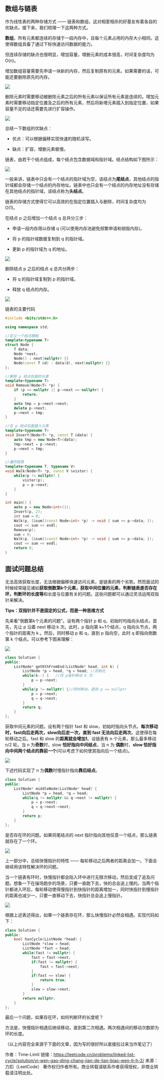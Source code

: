## 数组与链表
作为线性表的两种存储方式 —— 链表和数组，这对相爱相杀的好基友有着各自的优缺点。接下来，我们梳理一下这两种方式。

**数组**，所有元素都连续的存储于一段内存中，且每个元素占用的内存大小相同。这使得数组具备了通过下标快速访问数据的能力。

但连续存储的缺点也很明显，增加容量，增删元素的成本很高，时间复杂度均为 O(n)。

增加数组容量需要先申请一块新的内存，然后复制原有的元素。如果需要的话，可能还要删除原先的内存。

<img src = "https://pic.leetcode-cn.com/d459210b7772b9c4eb53c9f149605e8383b3da3f062b2cdbdb8fb176b7723414.gif">

删除元素时需要移动被删除元素之后的所有元素以保证所有元素是连续的。增加元素时需要移动指定位置及之后的所有元素，然后将新增元素插入到指定位置，如果容量不足的话还需要先进行扩容操作。

<img src = "https://pic.leetcode-cn.com/569968eade195df95d9eece82c6eb86ff060c52fc4a473fe2c713c544382618b.gif">


总结一下数组的优缺点：

- 优点：可以根据偏移实现快速的随机读写。

- 缺点：扩容，增删元素极慢。

链表，由若干个结点组成，每个结点包含数据域和指针域。结点结构如下图所示：

<img src = "https://pic.leetcode-cn.com/c7d108c97c0ca74cff6dfab1768afb586e9313e77b31ffd1b1db67c9c0855a4e.png">

一般来讲，链表中只会有一个结点的指针域为空，该结点为**尾结点**，其他结点的指针域都会存储一个结点的内存地址。链表中也只会有一个结点的内存地址没有存储在其他结点的指针域，该结点称为**头结点**。

链表的存储方式使得它可以高效的在指定位置插入与删除，时间复杂度均为 O(1)。

在结点 p 之后增加一个结点 q 总共分三步：

- 申请一段内存用以存储 q (可以使用内存池避免频繁申请和销毁内存)。

- 将 p 的指针域数据复制到 q 的指针域。

- 更新 p 的指针域为 q 的地址。

<img src = "https://pic.leetcode-cn.com/c8f9859893e8ac3722c3e04ab1cb90106e72dc61a5bb04d9afb2046a3edb368f.png">

删除结点 p 之后的结点 q 总共分两步：

- 将 q 的指针域复制到 p 的指针域。

- 释放 q 结点的内存。

<img src = "https://pic.leetcode-cn.com/45d5d4e85070f75bdca92f81b753249b06de7b71d38e1839e4e55d97036155c5.png">

链表的主要代码

```C++
#include <bits/stdc++.h>

using namespace std;

//定义一个结点模板
template<typename T>
struct Node {
	T data;
	Node *next;
	Node() : next(nullptr) {}
	Node(const T &d) : data(d), next(nullptr) {}
};

//删除 p 结点后面的元素
template<typename T>
void Remove(Node<T> *p) {
	if (p == nullptr || p->next == nullptr) {
		return;
	}
	auto tmp = p->next->next;
	delete p->next;
	p->next = tmp;
}

//在 p 结点后面插入元素
template<typename T>
void Insert(Node<T> *p, const T &data) {
	auto tmp = new Node<T>(data);
	tmp->next = p->next;
	p->next = tmp;
}

//遍历链表
template<typename T, typename V>
void Walk(Node<T> *p, const V &vistor) {
	while(p != nullptr) {
		vistor(p);
		p = p->next;
	}
}

int main() {
	auto p = new Node<int>(1);
	Insert(p, 2);
	int sum = 0;
	Walk(p, [&sum](const Node<int> *p) -> void { sum += p->data; });
	cout << sum << endl;
	Remove(p);
	sum = 0;
	Walk(p, [&sum](const Node<int> *p) -> void { sum += p->data; });
	cout << sum << endl;
	return 0;
}
```


## 面试问题总结
无法高效获取长度，无法根据偏移快速访问元素，是链表的两个劣势。然而面试的时候经常碰见诸如**获取倒数第k个元素，获取中间位置的元素，判断链表是否存在环，判断环的长度等**和长度与位置有关的问题。这些问题都可以通过灵活运用双指针来解决。

**Tips：双指针并不是固定的公式，而是一种思维方式**

先来看"倒数第k个元素的问题"。设有两个指针 p 和 q，初始时均指向头结点。首先，先让 p 沿着 next 移动 k 次。此时，p 指向第 k+1个结点，q 指向头节点，两个指针的距离为 k 。然后，同时移动 p 和 q，直到 p 指向空，此时 q 即指向倒数第 k 个结点。可以参考下图来理解：

<img src = "https://pic.leetcode-cn.com/8fc9ef022554d2a062db6a70d5199dbbb2a154ba1e64f0f697319bb0ef9ac680.png">

```C++
class Solution {
public:
    ListNode* getKthFromEnd(ListNode* head, int k) {
        ListNode *p = head, *q = head; //初始化
        while(k--) {   //将 p指针移动 k 次
            p = p->next;
        }
        while(p != nullptr) {//同时移动，直到 p == nullptr
            p = p->next;
            q = q->next;
        }
        return q;
    }
};
```


获取中间元素的问题。设有两个指针 fast 和 slow，初始时指向头节点。**每次移动时，fast向后走两次，slow向后走一次，直到 fast 无法向后走两次**。这使得在每轮移动之后。fast 和 slow 的**距离就会增加1**。设链表有 n 个元素，那么最多移动 n/2 轮。当 n 为**奇数**时，slow **恰好指向中间结点**，当 n 为 **偶数**时，**slow 恰好指向中间两个结点的靠前一个**(可以考虑下如何使其指向后一个结点)。

<img src = "https://pic.leetcode-cn.com/7984572cea859a3d569932934fe6580abf3f59221ec95911f662f1f19b6822aa.png">

下述代码实现了 n 为**偶数**时慢指针指向**靠后结点**。

```C++
class Solution {
public:
    ListNode* middleNode(ListNode* head) {
        ListNode *p = head, *q = head;
        while(q != nullptr && q->next != nullptr) {
            p = p->next;
            q = q->next->next;
        }
        return p;
    } 
};
```


是否存在环的问题。如果将尾结点的 next 指针指向其他任意一个结点，那么链表就存在了一个环。

<img src = "https://pic.leetcode-cn.com/ea4aff71116d6c483b2b34519497d39d640435cb3ce12ea1b40dd453c45b59fd.png">

上一部分中，总结快慢指针的特性 —— 每轮移动之后两者的距离会加一。下面会继续用该特性解决环的问题。

当一个链表有环时，快慢指针都会陷入环中进行无限次移动，然后变成了追及问题。想象一下在操场跑步的场景，只要一直跑下去，快的总会追上慢的。当两个指针都进入环后，每轮移动使得慢指针到快指针的距离增加一，同时快指针到慢指针的距离也减少一，只要一直移动下去，快指针总会追上慢指针。

<img src = "https://pic.leetcode-cn.com/d1ac82780e5189d7d58406504c3b7b56c35165997bfbb4c325677af92ee2d483.gif">

根据上述表述得出，如果一个链表存在环，那么快慢指针必然会相遇。实现代码如下：

```C++
class Solution {
public:
    bool hasCycle(ListNode *head) {
        ListNode *slow = head;
        ListNode *fast = head;
        while(fast != nullptr) {
            fast = fast->next;
            if(fast != nullptr) {
                fast = fast->next;
            }
            if(fast == slow) {
                return true;
            }
            slow = slow->next;
        }
        return nullptr;
    }
};
```

最后一个问题，如果存在环，如何判断环的长度呢？

方法是，快慢指针相遇后继续移动，直到第二次相遇。两次相遇间的移动次数即为环的长度。

（以上内容完全来源于下面的文章，因为写的很好所以直接拉过来当作笔记了）

作者：Time-Limit
链接：https://leetcode.cn/problems/linked-list-cycle/solution/yi-wen-gao-ding-chang-jian-de-lian-biao-wen-ti-h-2/
来源：力扣（LeetCode）
著作权归作者所有。商业转载请联系作者获得授权，非商业转载请注明出处。